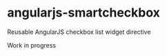 angularjs-smartcheckbox
=======================

Reusable AngularJS checkbox list widget directive

Work in progress
